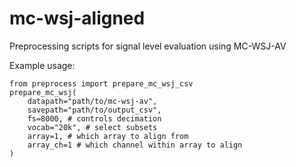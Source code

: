 # mc-wsj-aligned
Preprocessing scripts for signal level evaluation using MC-WSJ-AV

Example usage:
```
from preprocess import prepare_mc_wsj_csv
prepare_mc_wsj(
    datapath="path/to/mc-wsj-av",
    savepath="path/to/output_csv",
    fs=8000, # controls decimation
    vocab="20k", # select subsets
    array=1, # which array to align from
    array_ch=1 # which channel within array to align
)
```
